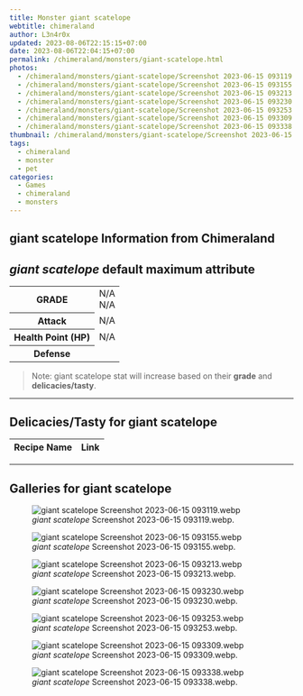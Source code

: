 ```yaml
---
title: Monster giant scatelope
webtitle: chimeraland
author: L3n4r0x
updated: 2023-08-06T22:15:15+07:00
date: 2023-08-06T22:04:15+07:00
permalink: /chimeraland/monsters/giant-scatelope.html
photos:
  - /chimeraland/monsters/giant-scatelope/Screenshot 2023-06-15 093119.webp
  - /chimeraland/monsters/giant-scatelope/Screenshot 2023-06-15 093155.webp
  - /chimeraland/monsters/giant-scatelope/Screenshot 2023-06-15 093213.webp
  - /chimeraland/monsters/giant-scatelope/Screenshot 2023-06-15 093230.webp
  - /chimeraland/monsters/giant-scatelope/Screenshot 2023-06-15 093253.webp
  - /chimeraland/monsters/giant-scatelope/Screenshot 2023-06-15 093309.webp
  - /chimeraland/monsters/giant-scatelope/Screenshot 2023-06-15 093338.webp
thumbnail: /chimeraland/monsters/giant-scatelope/Screenshot 2023-06-15 093119.webp
tags:
  - chimeraland
  - monster
  - pet
categories:
  - Games
  - chimeraland
  - monsters
---
```


<link
  rel="stylesheet"
  href="https://rawcdn.githack.com/dimaslanjaka/Web-Manajemen/870a349/css/bootstrap-5-3-0-alpha3-wrapper.css"
/>
<section id="bootstrap-wrapper">
  <div data-bs-theme="dark">
    <h2>giant scatelope Information from Chimeraland</h2>
    <h2 id="attribute"><i>giant scatelope</i> default maximum attribute</h2>
    <div class="row">
      <div class="col mb-2">
        <div class="card">
          <div class="card-body">
            <table>
              <tr>
                <th>GRADE</th>
                <td>N/A <br />N/A</td>
              </tr>
              <tr>
                <th>Attack</th>
                <td>N/A</td>
              </tr>
              <tr>
                <th>Health Point (HP)</th>
                <td>N/A</td>
              </tr>
              <tr>
                <th>Defense</th>
                <td></td>
              </tr>
            </table>
          </div>
        </div>
      </div>
    </div>
    <blockquote class="bd-callout bd-callout-warning">
      Note: giant scatelope stat will increase based on their <b>grade</b> and
      <b>delicacies/tasty</b>.
    </blockquote>
    <hr />
    <h2 id="delicacies">Delicacies/Tasty for giant scatelope</h2>
    <div class="card">
      <div class="card-body">
        <div class="table-responsive">
          <table class="table table-striped">
            <thead>
              <tr>
                <th>Recipe Name</th>
                <th>Link</th>
              </tr>
            </thead>
            <tbody></tbody>
          </table>
        </div>
      </div>
    </div>
    <hr />
    <div id="gallery">
      <h2>Galleries for giant scatelope</h2>
      <div class="row">
        <div class="col-lg-6 col-12">
          <figure>
            <img
              src="https://www.webmanajemen.com/chimeraland/monsters/giant-scatelope/Screenshot%202023-06-15%20093119.webp"
              alt="giant scatelope Screenshot 2023-06-15 093119.webp"
            />
            <figcaption style="word-wrap: break-word">
              <i>giant scatelope</i> Screenshot 2023-06-15 093119.webp.
            </figcaption>
          </figure>
        </div>
        <div class="col-lg-6 col-12">
          <figure>
            <img
              src="https://www.webmanajemen.com/chimeraland/monsters/giant-scatelope/Screenshot%202023-06-15%20093155.webp"
              alt="giant scatelope Screenshot 2023-06-15 093155.webp"
            />
            <figcaption style="word-wrap: break-word">
              <i>giant scatelope</i> Screenshot 2023-06-15 093155.webp.
            </figcaption>
          </figure>
        </div>
        <div class="col-lg-6 col-12">
          <figure>
            <img
              src="https://www.webmanajemen.com/chimeraland/monsters/giant-scatelope/Screenshot%202023-06-15%20093213.webp"
              alt="giant scatelope Screenshot 2023-06-15 093213.webp"
            />
            <figcaption style="word-wrap: break-word">
              <i>giant scatelope</i> Screenshot 2023-06-15 093213.webp.
            </figcaption>
          </figure>
        </div>
        <div class="col-lg-6 col-12">
          <figure>
            <img
              src="https://www.webmanajemen.com/chimeraland/monsters/giant-scatelope/Screenshot%202023-06-15%20093230.webp"
              alt="giant scatelope Screenshot 2023-06-15 093230.webp"
            />
            <figcaption style="word-wrap: break-word">
              <i>giant scatelope</i> Screenshot 2023-06-15 093230.webp.
            </figcaption>
          </figure>
        </div>
        <div class="col-lg-6 col-12">
          <figure>
            <img
              src="https://www.webmanajemen.com/chimeraland/monsters/giant-scatelope/Screenshot%202023-06-15%20093253.webp"
              alt="giant scatelope Screenshot 2023-06-15 093253.webp"
            />
            <figcaption style="word-wrap: break-word">
              <i>giant scatelope</i> Screenshot 2023-06-15 093253.webp.
            </figcaption>
          </figure>
        </div>
        <div class="col-lg-6 col-12">
          <figure>
            <img
              src="https://www.webmanajemen.com/chimeraland/monsters/giant-scatelope/Screenshot%202023-06-15%20093309.webp"
              alt="giant scatelope Screenshot 2023-06-15 093309.webp"
            />
            <figcaption style="word-wrap: break-word">
              <i>giant scatelope</i> Screenshot 2023-06-15 093309.webp.
            </figcaption>
          </figure>
        </div>
        <div class="col-lg-6 col-12">
          <figure>
            <img
              src="https://www.webmanajemen.com/chimeraland/monsters/giant-scatelope/Screenshot%202023-06-15%20093338.webp"
              alt="giant scatelope Screenshot 2023-06-15 093338.webp"
            />
            <figcaption style="word-wrap: break-word">
              <i>giant scatelope</i> Screenshot 2023-06-15 093338.webp.
            </figcaption>
          </figure>
        </div>
      </div>
    </div>
  </div>
</section>